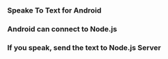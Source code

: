### Speake To Text for Android

### Android can connect to Node.js

### If you speak, send the text to Node.js Server
